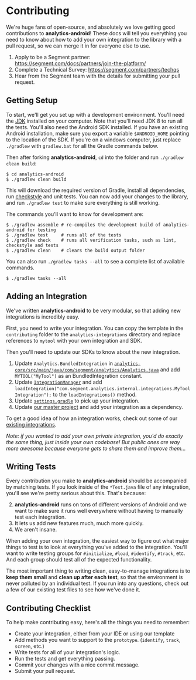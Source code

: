 
# Contributing

We're huge fans of open-source, and absolutely we love getting good contributions to **analytics-android**! These docs will tell you everything you need to know about how to add your own integration to the library with a pull request, so we can merge it in for everyone else to use.

  1. Apply to be a Segment partner: https://segment.com/docs/partners/join-the-platform/
  2. Complete a Technical Survey: https://segment.com/partners/techqs
  3. Hear from the Segment team with the details for submitting your pull request.
  
## Getting Setup

To start, we'll get you set up with a development environment. You'll need the [JDK](http://www.oracle.com/technetwork/java/javase/downloads/index.html) installed on your computer. Note that you'll need JDK 8 to run all the tests. You'll also need the Android SDK installed. If you have an existing Android installation, make sure you export a variable `$ANDROID_HOME` pointing to the location of the SDK. If you're on a windows computer, just replace  `./gradlew` with `gradlew.bat` for all the Gradle commands below.

Then after forking **analytics-android**, `cd` into the folder and run `./gradlew clean build`:

    $ cd analytics-android
    $ ./gradlew clean build

This will download the required version of Gradle, install all dependencies, run [checkstyle](http://checkstyle.sourceforge.net) and unit tests. You can now add your changes to the library, and run `./gradlew test` to make sure everything is still working.

The commands you'll want to know for development are:

    $ ./gradlew assemble # re-compiles the development build of analytics-android for testing
    $ ./gradlew test     # runs all of the tests
    $ ./gradlew check    # runs all verification tasks, such as lint, checkstyle and tests
    $ ./gradlew clean    # clears the build output folder

You can also run `./gradlew tasks --all` to see a complete list of available commands.

    $ ./gradlew tasks --all


## Adding an Integration

We've written **analytics-android** to be very modular, so that adding new integrations is incredibly easy.

First, you need to write your integration. You can copy the template in the `contributing` folder to the `analytics-integrations` directory and replace references to `mytool` with your own integration and SDK.

Then you'll need to update our SDKs to know about the new integration.

1. Update `Analytics.BundledIntegration` in [`analytics-core/src/main/java/com/segment/analytics/Analytics.java`](https://github.com/segmentio/analytics-android/blob/master/analytics-core/src/main/java/com/segment/analytics/Analytics.java) and add `MYTOOL("MyTool")` as an BundledIntegration constant.
2. Update [`IntegrationManager`](https://github.com/segmentio/analytics-android/blob/master/analytics-core/src/main/java/com/segment/analytics/IntegrationManager.java) and add `loadIntegration("com.segment.analytics.internal.integrations.MyToolIntegration");` to the `loadIntegrations()` method.
3. Update [`settings.gradle`](https://github.com/segmentio/analytics-android/blob/master/settings.gradle) to pick up your integration.
4. Update [our master project](https://github.com/segmentio/analytics-android/blob/master/analytics/build.gradle) and add your integration as a dependency.

To get a good idea of how an integration works, check out some of our [existing integrations](https://github.com/segmentio/analytics-android/tree/master/analytics-integrations).

_Note: if you wanted to add your own private integration, you'd do exactly the same thing, just inside your own codebase! But public ones are way more awesome because everyone gets to share them and improve them..._


## Writing Tests

Every contribution you make to **analytics-android** should be accompanied by matching tests. If you look inside of the `*Test.java` file of any integration, you'll see we're pretty serious about this. That's because:

2. **analytics-android** runs on tons of different versions of Android and we want to make sure it runs well everywhere without having to manually test each integration.
3. It lets us add new features much, much more quickly.
1. We aren't insane.

When adding your own integration, the easiest way to figure out what major things to test is to look at everything you've added to the integration. You'll want to write testing groups for `#initialize`, `#load`, `#identify`, `#track`, etc. And each group should test all of the expected functionality.

The most important thing to writing clean, easy-to-manage integrations is to **keep them small** and **clean up after each test**, so that the environment is never polluted by an individual test.
If you run into any questions, check out a few of our existing test files to see how we've done it.

## Contributing Checklist

To help make contributing easy, here's all the things you need to remember:

- Create your integration, either from your IDE or using our template
- Add methods you want to support to the `prototype`. (`identify`, `track`, `screen`, etc.)
- Write tests for all of your integration's logic.
- Run the tests and get everything passing.
- Commit your changes with a nice commit message.
- Submit your pull request.
